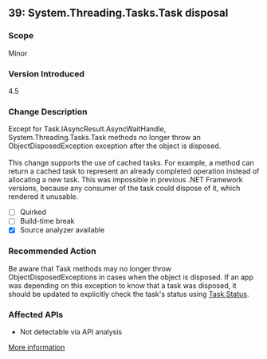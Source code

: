 ## 39: System.Threading.Tasks.Task disposal

### Scope
Minor

### Version Introduced
4.5

### Change Description
Except for Task.IAsyncResult.AsyncWaitHandle, System.Threading.Tasks.Task methods no longer throw an ObjectDisposedException exception after the object is disposed.<br/><br/>This change supports the use of cached tasks. For example, a method can return a cached task to represent an already completed operation instead of allocating a new task. This was impossible in previous .NET Framework versions, because any consumer of the task could dispose of it, which rendered it unusable.

- [ ] Quirked
- [ ] Build-time break
- [x] Source analyzer available

### Recommended Action
Be aware that Task methods may no longer throw ObjectDisposedExceptions in cases when the object is disposed. If an app was depending on this exception to know that a task was disposed, it should be updated to explicitly check the task's status using [Task.Status](https://msdn.microsoft.com/en-us/library/system.threading.tasks.task.status(v=vs.110).aspx).

### Affected APIs
* Not detectable via API analysis

[More information](https://msdn.microsoft.com/en-us/library/hh367887(v=vs.110).aspx#core)
